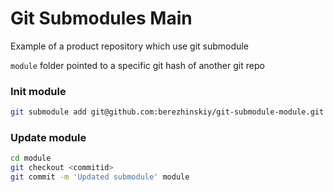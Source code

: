 # Git Submodules Main

Example of a product repository which use git submodule

`module` folder pointed to a specific git hash of another git repo

### Init module

```bash
git submodule add git@github.com:berezhinskiy/git-submodule-module.git module
```

### Update module

```bash
cd module
git checkout <commitid>
git commit -m 'Updated submodule' module
```
